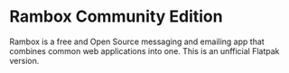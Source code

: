 # Rambox Community Edition

Rambox is a free and Open Source messaging and emailing app that combines common web applications into one.
This is an unfficial Flatpak version.
